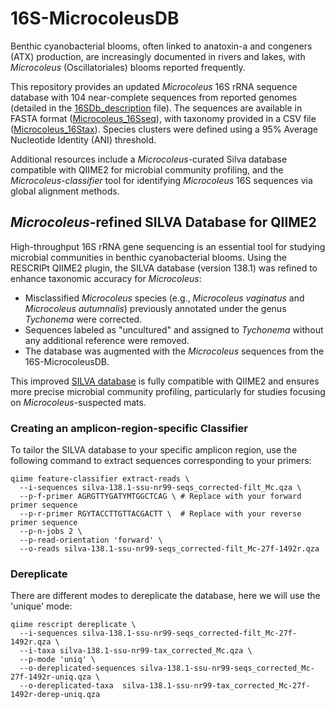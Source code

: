# 16S-MicrocoleusDB
Benthic cyanobacterial blooms, often linked to anatoxin-a and congeners (ATX) production, are increasingly documented in rivers and lakes, with *Microcoleus* (Oscillatoriales) blooms reported frequently.

This repository provides an updated *Microcoleus* 16S rRNA sequence database with 104 near-complete sequences from reported genomes (detailed in the [16SDb_description](https://github.com/Cecilio8422/16S-MicrocoleusDB/blob/225fbff55a98df842350cbe16e43ba2bbe55c74c/16SDb_description.xlsx) file). The sequences are available in FASTA format ([Microcoleus_16Sseq](https://github.com/Cecilio8422/16S-MicrocoleusDB/blob/225fbff55a98df842350cbe16e43ba2bbe55c74c/Microcoleus_16Sseq.fasta)), with taxonomy provided in a CSV file ([Microcoleus_16Stax](https://github.com/Cecilio8422/16S-MicrocoleusDB/blob/225fbff55a98df842350cbe16e43ba2bbe55c74c/Microcoleus_16Stax.csv)). Species clusters were defined using a 95% Average Nucleotide Identity (ANI) threshold.

Additional resources include a *Microcoleus*-curated Silva database compatible with QIIME2 for microbial community profiling, and the *Microcoleus-classifier* tool for identifying *Microcoleus* 16S sequences via global alignment methods.

## *Microcoleus*-refined SILVA Database for QIIME2
High-throughput 16S rRNA gene sequencing is an essential tool for studying microbial communities in benthic cyanobacterial blooms. Using the RESCRIPt QIIME2 plugin, the SILVA database (version 138.1) was refined to enhance taxonomic accuracy for *Microcoleus*:

* Misclassified *Microcoleus* species (e.g., *Microcoleus vaginatus* and *Microcoleus autumnalis*) previously annotated under the genus *Tychonema* were corrected.
* Sequences labeled as "uncultured" and assigned to *Tychonema* without any additional reference were removed.
* The database was augmented with the *Microcoleus* sequences from the 16S-MicrocoleusDB.

This improved [SILVA database](https://github.com/Cecilio8422/16S-MicrocoleusDB/blob/f18c08bb62bf7455a700f8d892c8eed1e0680f1d/silva-138.1-ssu-nr99-seqs_corrected-filt_Mc.qza) is fully compatible with QIIME2 and ensures more precise microbial community profiling, particularly for studies focusing on *Microcoleus*-suspected mats.



### Creating an amplicon-region-specific Classifier
To tailor the SILVA database to your specific amplicon region, use the following command to extract sequences corresponding to your primers:

```
qiime feature-classifier extract-reads \
  --i-sequences silva-138.1-ssu-nr99-seqs_corrected-filt_Mc.qza \
  --p-f-primer AGRGTTYGATYMTGGCTCAG \ # Replace with your forward primer sequence
  --p-r-primer RGYTACCTTGTTACGACTT \  # Replace with your reverse primer sequence
  --p-n-jobs 2 \
  --p-read-orientation 'forward' \
  --o-reads silva-138.1-ssu-nr99-seqs_corrected-filt_Mc-27f-1492r.qza 
```

### Dereplicate
There are different modes to dereplicate the database, here we will use the 'unique' mode:
```
qiime rescript dereplicate \
  --i-sequences silva-138.1-ssu-nr99-seqs_corrected-filt_Mc-27f-1492r.qza \
  --i-taxa silva-138.1-ssu-nr99-tax_corrected_Mc.qza \
  --p-mode 'uniq' \
  --o-dereplicated-sequences silva-138.1-ssu-nr99-seqs_corrected_Mc-27f-1492r-uniq.qza \
  --o-dereplicated-taxa  silva-138.1-ssu-nr99-tax_corrected_Mc-27f-1492r-derep-uniq.qza
```
